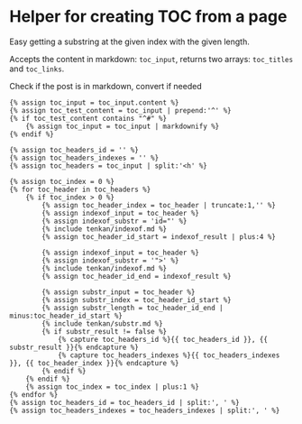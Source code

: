 # Helper for creating TOC from a page

Easy getting a substring at the given index with the given length.

Accepts the content in markdown: `toc_input`, returns two arrays: `toc_titles` and `toc_links`.

Check if the post is in markdown, convert if needed

``` django
{% assign toc_input = toc_input.content %}
{% assign toc_test_content = toc_input | prepend:'^' %}
{% if toc_test_content contains "^#" %}
    {% assign toc_input = toc_input | markdownify %}
{% endif %}
```


``` django
{% assign toc_headers_id = '' %}
{% assign toc_headers_indexes = '' %}
{% assign toc_headers = toc_input | split:'<h' %}

{% assign toc_index = 0 %}
{% for toc_header in toc_headers %}
    {% if toc_index > 0 %}
        {% assign toc_header_index = toc_header | truncate:1,'' %}
        {% assign indexof_input = toc_header %}
        {% assign indexof_substr = 'id="' %}
        {% include tenkan/indexof.md %}
        {% assign toc_header_id_start = indexof_result | plus:4 %}

        {% assign indexof_input = toc_header %}
        {% assign indexof_substr = '">' %}
        {% include tenkan/indexof.md %}
        {% assign toc_header_id_end = indexof_result %}

        {% assign substr_input = toc_header %}
        {% assign substr_index = toc_header_id_start %}
        {% assign substr_length = toc_header_id_end | minus:toc_header_id_start %}
        {% include tenkan/substr.md %}
        {% if substr_result != false %}
            {% capture toc_headers_id %}{{ toc_headers_id }}, {{ substr_result }}{% endcapture %}
            {% capture toc_headers_indexes %}{{ toc_headers_indexes }}, {{ toc_header_index }}{% endcapture %}
        {% endif %}
    {% endif %}
    {% assign toc_index = toc_index | plus:1 %}
{% endfor %}
{% assign toc_headers_id = toc_headers_id | split:', ' %}
{% assign toc_headers_indexes = toc_headers_indexes | split:', ' %}
```
